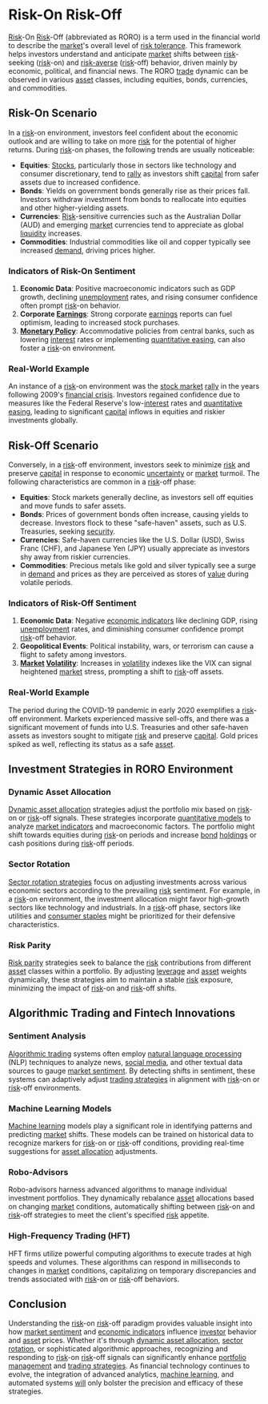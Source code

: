 # Risk-On Risk-Off

[Risk](../r/risk.md)-On [Risk](../r/risk.md)-Off (abbreviated as RORO) is a term used in the financial world to describe the [market](../m/market.md)'s overall level of [risk tolerance](../r/risk_tolerance.md). This framework helps investors understand and anticipate [market](../m/market.md) shifts between [risk](../r/risk.md)-seeking ([risk](../r/risk.md)-on) and [risk-averse](../r/risk-averse.md) ([risk](../r/risk.md)-off) behavior, driven mainly by economic, political, and financial news. The RORO [trade](../t/trade.md) dynamic can be observed in various [asset](../a/asset.md) classes, including equities, bonds, currencies, and commodities.

## Risk-On Scenario

In a [risk](../r/risk.md)-on environment, investors feel confident about the economic outlook and are willing to take on more [risk](../r/risk.md) for the potential of higher returns. During [risk](../r/risk.md)-on phases, the following trends are usually noticeable:

- **Equities**: [Stocks](../s/stock.md), particularly those in sectors like technology and consumer discretionary, tend to [rally](../r/rally.md) as investors shift [capital](../c/capital.md) from safer assets due to increased confidence.
- **Bonds**: Yields on government bonds generally rise as their prices fall. Investors withdraw investment from bonds to reallocate into equities and other higher-yielding assets.
- **Currencies**: [Risk](../r/risk.md)-sensitive currencies such as the Australian Dollar (AUD) and emerging [market](../m/market.md) currencies tend to appreciate as global [liquidity](../l/liquidity.md) increases.
- **Commodities**: Industrial commodities like oil and copper typically see increased [demand](../d/demand.md), driving prices higher. 

### Indicators of Risk-On Sentiment

1. **Economic Data**: Positive macroeconomic indicators such as GDP growth, declining [unemployment](../u/unemployment.md) rates, and rising consumer confidence often prompt [risk](../r/risk.md)-on behavior.
2. **Corporate [Earnings](../e/earnings.md)**: Strong corporate [earnings](../e/earnings.md) reports can fuel optimism, leading to increased stock purchases.
3. **[Monetary Policy](../m/monetary_policy.md)**: Accommodative policies from central banks, such as lowering [interest](../i/interest.md) rates or implementing [quantitative easing](../q/quantitative_easing.md), can also foster a [risk](../r/risk.md)-on environment.

### Real-World Example

An instance of a [risk](../r/risk.md)-on environment was the [stock market](../s/stock_market.md) [rally](../r/rally.md) in the years following 2009's [financial crisis](../f/financial_crisis.md). Investors regained confidence due to measures like the Federal Reserve's low-[interest](../i/interest.md) rates and [quantitative easing](../q/quantitative_easing.md), leading to significant [capital](../c/capital.md) inflows in equities and riskier investments globally.

## Risk-Off Scenario

Conversely, in a [risk](../r/risk.md)-off environment, investors seek to minimize [risk](../r/risk.md) and preserve [capital](../c/capital.md) in response to economic [uncertainty](../u/uncertainty_in_trading.md) or [market](../m/market.md) turmoil. The following characteristics are common in a [risk](../r/risk.md)-off phase:

- **Equities**: Stock markets generally decline, as investors sell off equities and move funds to safer assets.
- **Bonds**: Prices of government bonds often increase, causing yields to decrease. Investors flock to these "safe-haven" assets, such as U.S. Treasuries, seeking [security](../s/security.md).
- **Currencies**: Safe-haven currencies like the U.S. Dollar (USD), Swiss Franc (CHF), and Japanese Yen (JPY) usually appreciate as investors shy away from riskier currencies.
- **Commodities**: Precious metals like gold and silver typically see a surge in [demand](../d/demand.md) and prices as they are perceived as stores of [value](../v/value.md) during volatile periods.

### Indicators of Risk-Off Sentiment

1. **Economic Data**: Negative [economic indicators](../e/economic_indicators.md) like declining GDP, rising [unemployment](../u/unemployment.md) rates, and diminishing consumer confidence prompt [risk](../r/risk.md)-off behavior.
2. **Geopolitical Events**: Political instability, wars, or terrorism can cause a flight to safety among investors.
3. **[Market](../m/market.md) [Volatility](../v/volatility.md)**: Increases in [volatility](../v/volatility.md) indexes like the VIX can signal heightened [market](../m/market.md) stress, prompting a shift to [risk](../r/risk.md)-off assets.

### Real-World Example

The period during the COVID-19 pandemic in early 2020 exemplifies a [risk](../r/risk.md)-off environment. Markets experienced massive sell-offs, and there was a significant movement of funds into U.S. Treasuries and other safe-haven assets as investors sought to mitigate [risk](../r/risk.md) and preserve [capital](../c/capital.md). Gold prices spiked as well, reflecting its status as a safe [asset](../a/asset.md).

## Investment Strategies in RORO Environment

### Dynamic Asset Allocation

[Dynamic asset allocation](../d/dynamic_asset_allocation.md) strategies adjust the portfolio mix based on [risk](../r/risk.md)-on or [risk](../r/risk.md)-off signals. These strategies incorporate [quantitative models](../q/quantitative_models.md) to analyze [market indicators](../m/market_indicators.md) and macroeconomic factors. The portfolio might shift towards equities during [risk](../r/risk.md)-on periods and increase [bond](../b/bond.md) [holdings](../h/holdings.md) or cash positions during [risk](../r/risk.md)-off periods.

### Sector Rotation

[Sector rotation strategies](../s/sector_rotation_strategies.md) focus on adjusting investments across various economic sectors according to the prevailing [risk](../r/risk.md) sentiment. For example, in a [risk](../r/risk.md)-on environment, the investment allocation might favor high-growth sectors like technology and industrials. In a [risk](../r/risk.md)-off phase, sectors like utilities and [consumer staples](../c/consumer_staples.md) might be prioritized for their defensive characteristics.

### Risk Parity

[Risk parity](../r/risk_parity.md) strategies seek to balance the [risk](../r/risk.md) contributions from different [asset](../a/asset.md) classes within a portfolio. By adjusting [leverage](../l/leverage.md) and [asset](../a/asset.md) weights dynamically, these strategies aim to maintain a stable [risk](../r/risk.md) exposure, minimizing the impact of [risk](../r/risk.md)-on and [risk](../r/risk.md)-off shifts.

## Algorithmic Trading and Fintech Innovations

### Sentiment Analysis

[Algorithmic trading](../a/accountability.md) systems often employ [natural language processing](../n/natural_language_processing_(nlp)_in_trading.md) (NLP) techniques to analyze news, [social media](../s/social_media.md), and other textual data sources to gauge [market sentiment](../m/market_sentiment.md). By detecting shifts in sentiment, these systems can adaptively adjust [trading strategies](../t/trading_strategies.md) in alignment with [risk](../r/risk.md)-on or [risk](../r/risk.md)-off environments.

### Machine Learning Models

[Machine learning](../m/machine_learning.md) models play a significant role in identifying patterns and predicting [market](../m/market.md) shifts. These models can be trained on historical data to recognize markers for [risk](../r/risk.md)-on or [risk](../r/risk.md)-off conditions, providing real-time suggestions for [asset allocation](../a/asset_allocation.md) adjustments.

### Robo-Advisors

Robo-advisors harness advanced algorithms to manage individual investment portfolios. They dynamically rebalance [asset](../a/asset.md) allocations based on changing [market](../m/market.md) conditions, automatically shifting between [risk](../r/risk.md)-on and [risk](../r/risk.md)-off strategies to meet the client's specified [risk](../r/risk.md) appetite.

### High-Frequency Trading (HFT)

HFT firms utilize powerful computing algorithms to execute trades at high speeds and volumes. These algorithms can respond in milliseconds to changes in [market](../m/market.md) conditions, capitalizing on temporary discrepancies and trends associated with [risk](../r/risk.md)-on or [risk](../r/risk.md)-off behaviors.

## Conclusion

Understanding the [risk](../r/risk.md)-on [risk](../r/risk.md)-off paradigm provides valuable insight into how [market sentiment](../m/market_sentiment.md) and [economic indicators](../e/economic_indicators.md) influence [investor](../i/investor.md) behavior and [asset](../a/asset.md) prices. Whether it's through [dynamic asset allocation](../d/dynamic_asset_allocation.md), [sector rotation](../s/sector_rotation.md), or sophisticated algorithmic approaches, recognizing and responding to [risk](../r/risk.md)-on [risk](../r/risk.md)-off signals can significantly enhance [portfolio management](../p/par.md) and [trading strategies](../t/trading_strategies.md). As financial technology continues to evolve, the integration of advanced analytics, [machine learning](../m/machine_learning.md), and automated systems [will](../w/will.md) only bolster the precision and efficacy of these strategies.